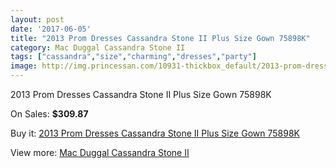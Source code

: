 ```yaml
---
layout: post
date: '2017-06-05'
title: "2013 Prom Dresses Cassandra Stone II Plus Size Gown 75898K"
category: Mac Duggal Cassandra Stone II
tags: ["cassandra","size","charming","dresses","party"]
image: http://img.princessan.com/10931-thickbox_default/2013-prom-dresses-cassandra-stone-ii-plus-size-gown-75898k.jpg
---
```

2013 Prom Dresses Cassandra Stone II Plus Size Gown 75898K

On Sales: **$309.87**
<a href="https://www.princessan.com/en/mac-duggal-cassandra-stone-ii/4914-2013-prom-dresses-cassandra-stone-ii-plus-size-gown-75898k.html"><amp-img layout="responsive" width="600" height="600" src="//img.princessan.com/10931-thickbox_default/2013-prom-dresses-cassandra-stone-ii-plus-size-gown-75898k.jpg" alt="2013 Prom Dresses Cassandra Stone II Plus Size Gown 75898K 0" /></a>

Buy it: [2013 Prom Dresses Cassandra Stone II Plus Size Gown 75898K](https://www.princessan.com/en/mac-duggal-cassandra-stone-ii/4914-2013-prom-dresses-cassandra-stone-ii-plus-size-gown-75898k.html "2013 Prom Dresses Cassandra Stone II Plus Size Gown 75898K")

View more: [Mac Duggal Cassandra Stone II](https://www.princessan.com/en/38-mac-duggal-cassandra-stone-ii "Mac Duggal Cassandra Stone II")